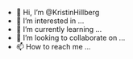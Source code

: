 - 👋 Hi, I’m @KristinHillberg
- 👀 I’m interested in ...
- 🌱 I’m currently learning ...
- 💞️ I’m looking to collaborate on ...
- 📫 How to reach me ...

<!---
KristinHillberg/KristinHillberg is a ✨ special ✨ repository because its `README.md` (this file) appears on your GitHub profile.
You can click the Preview link to take a look at your changes.
--->
